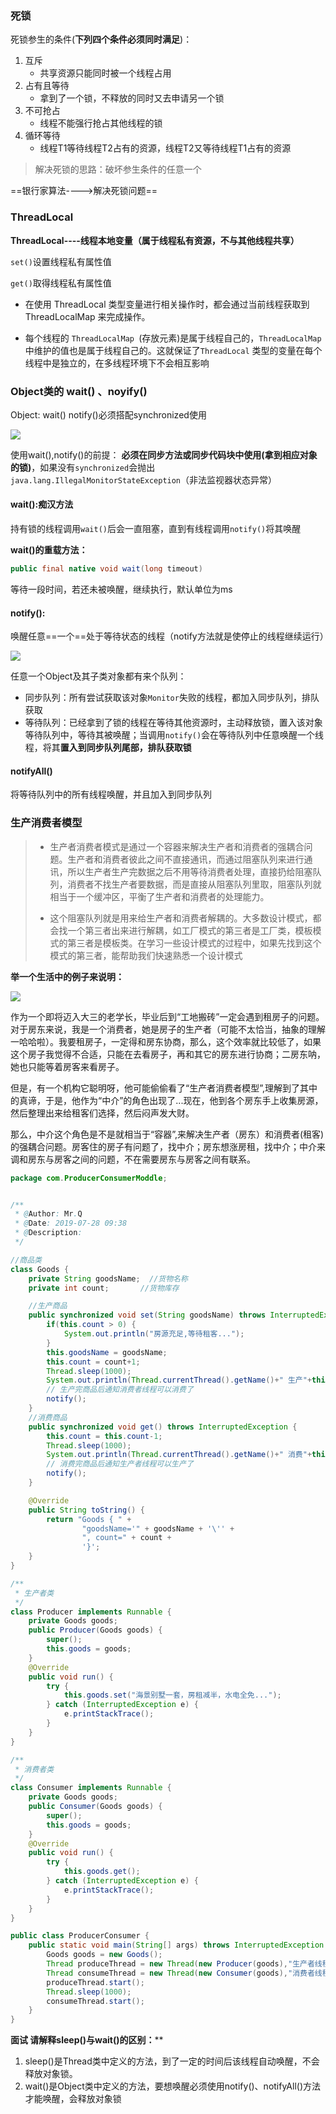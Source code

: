 ### 死锁

死锁参生的条件(**下列四个条件必须同时满足**)：

1. 互斥
   - 共享资源只能同时被一个线程占用
2. 占有且等待
   - 拿到了一个锁，不释放的同时又去申请另一个锁
3. 不可抢占
   - 线程不能强行抢占其他线程的锁
4. 循环等待
   - 线程T1等待线程T2占有的资源，线程T2又等待线程T1占有的资源

> 解决死锁的思路：破坏参生条件的任意一个

==银行家算法---->解决死锁问题==



### ThreadLocal

**ThreadLocal----线程本地变量（属于线程私有资源，不与其他线程共享）**

`set()`设置线程私有属性值

`get()`取得线程私有属性值

* 在使用 ThreadLocal 类型变量进行相关操作时，都会通过当前线程获取到 ThreadLocalMap 来完成操作。

* 每个线程的 `ThreadLocalMap `(存放元素)是属于线程自己的，`ThreadLocalMap` 中维护的值也是属于线程自己的。这就保证了`ThreadLocal` 类型的变量在每个线程中是独立的，在多线程环境下不会相互影响



### Object类的 wait() 、noyify()

Object: wait()  notify()必须搭配synchronized使用

![](C:\Users\j2726\Pictures\截屏\1.png)

使用wait(),notify()的前提： **必须在同步方法或同步代码块中使用(拿到相应对象的锁)**，如果没有`synchronized`会抛出` java.lang.IllegalMonitorStateException`（非法监视器状态异常）

#### wait():痴汉方法

持有锁的线程调用`wait()`后会一直阻塞，直到有线程调用`notify()`将其唤醒

**wait()的重载方法：**

```java
public final native void wait(long timeout)
```

等待一段时间，若还未被唤醒，继续执行，默认单位为ms

#### notify():

唤醒任意==一个==处于等待状态的线程（notify方法就是使停止的线程继续运行）

![](C:\Users\j2726\Pictures\博客图片\java\多线程队列.png)

任意一个Object及其子类对象都有来个队列：

- 同步队列：所有尝试获取该对象`Monitor`失败的线程，都加入同步队列，排队获取
- 等待队列：已经拿到了锁的线程在等待其他资源时，主动释放锁，置入该对象等待队列中，等待其被唤醒；当调用`notify()`会在等待队列中任意唤醒一个线程，将其**置入到同步队列尾部，排队获取锁**

#### notifyAll()

将等待队列中的所有线程唤醒，并且加入到同步队列

### 生产消费者模型

>* 生产者消费者模式是通过一个容器来解决生产者和消费者的强耦合问题。生产者和消费者彼此之间不直接通讯，而通过阻塞队列来进行通讯，所以生产者生产完数据之后不用等待消费者处理，直接扔给阻塞队列，消费者不找生产者要数据，而是直接从阻塞队列里取，阻塞队列就相当于一个缓冲区，平衡了生产者和消费者的处理能力。
>
>* 这个阻塞队列就是用来给生产者和消费者解耦的。大多数设计模式，都会找一个第三者出来进行解耦，如工厂模式的第三者是工厂类，模板模式的第三者是模板类。在学习一些设计模式的过程中，如果先找到这个模式的第三者，能帮助我们快速熟悉一个设计模式

**举一个生活中的例子来说明：**

![](C:\Users\j2726\Pictures\截屏\2.png)

作为一个即将迈入大三的老学长，毕业后到“工地搬砖”一定会遇到租房子的问题。对于房东来说，我是一个消费者，她是房子的生产者（可能不太恰当，抽象的理解一哈哈啦）。我要租房子，一定得和房东协商，那么，这个效率就比较低了，如果这个房子我觉得不合适，只能在去看房子，再和其它的房东进行协商；二房东呐，她也只能等着房客来看房子。

但是，有一个机构它聪明呀，他可能偷偷看了“生产者消费者模型”,理解到了其中的真谛，于是，他作为“中介”的角色出现了...现在，他到各个房东手上收集房源，然后整理出来给租客们选择，然后闷声发大财。

那么，中介这个角色是不是就相当于“容器”,来解决生产者（房东）和消费者(租客)的强耦合问题。房客住的房子有问题了，找中介；房东想涨房租，找中介；中介来调和房东与房客之间的问题，不在需要房东与房客之间有联系。



```java
package com.ProducerConsumerModdle;


/**
 * @Author: Mr.Q
 * @Date: 2019-07-28 09:38
 * @Description:
 */

//商品类
class Goods {
    private String goodsName;  //货物名称
    private int count;       //货物库存

    //生产商品
    public synchronized void set(String goodsName) throws InterruptedException {
        if(this.count > 0) {
            System.out.println("房源充足,等待租客...");
        }
        this.goodsName = goodsName;
        this.count = count+1;
        Thread.sleep(1000);
        System.out.println(Thread.currentThread().getName()+" 生产"+this);
        // 生产完商品后通知消费者线程可以消费了
        notify();
    }
    //消费商品
    public synchronized void get() throws InterruptedException {
        this.count = this.count-1;
        Thread.sleep(1000);
        System.out.println(Thread.currentThread().getName()+" 消费"+this);
        // 消费完商品后通知生产者线程可以生产了
        notify();
    }

    @Override
    public String toString() {
        return "Goods { " +
                "goodsName='" + goodsName + '\'' +
                ", count=" + count +
                '}';
    }
}

/**
 * 生产者类
 */
class Producer implements Runnable {
    private Goods goods;
    public Producer(Goods goods) {
        super();
        this.goods = goods;
    }
    @Override
    public void run() {
        try {
            this.goods.set("海景别墅一套，房租减半，水电全免...");
        } catch (InterruptedException e) {
            e.printStackTrace();
        }
    }
}

/**
 * 消费者类
 */
class Consumer implements Runnable {
    private Goods goods;
    public Consumer(Goods goods) {
        super();
        this.goods = goods;
    }
    @Override
    public void run() {
        try {
            this.goods.get();
        } catch (InterruptedException e) {
            e.printStackTrace();
        }
    }
}

public class ProducerConsumer {
    public static void main(String[] args) throws InterruptedException {
        Goods goods = new Goods();
        Thread produceThread = new Thread(new Producer(goods),"生产者线程");
        Thread consumeThread = new Thread(new Consumer(goods),"消费者线程");
        produceThread.start();
        Thread.sleep(1000);
        consumeThread.start();
    }
}
```



**面试   请解释sleep()与wait()的区别：****

1. sleep()是Thread类中定义的方法，到了一定的时间后该线程自动唤醒，不会释放对象锁。
2. wait()是Object类中定义的方法，要想唤醒必须使用notify()、notifyAll()方法才能唤醒，会释放对象锁